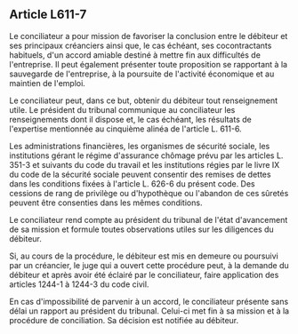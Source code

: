 Article L611-7
----
Le conciliateur a pour mission de favoriser la conclusion entre le débiteur et
ses principaux créanciers ainsi que, le cas échéant, ses cocontractants
habituels, d'un accord amiable destiné à mettre fin aux difficultés de
l'entreprise. Il peut également présenter toute proposition se rapportant à la
sauvegarde de l'entreprise, à la poursuite de l'activité économique et au
maintien de l'emploi.

Le conciliateur peut, dans ce but, obtenir du débiteur tout renseignement utile.
Le président du tribunal communique au conciliateur les renseignements dont il
dispose et, le cas échéant, les résultats de l'expertise mentionnée au cinquième
alinéa de l'article L. 611-6.

Les administrations financières, les organismes de sécurité sociale, les
institutions gérant le régime d'assurance chômage prévu par les articles L.
351-3 et suivants du code du travail et les institutions régies par le livre IX
du code de la sécurité sociale peuvent consentir des remises de dettes dans les
conditions fixées à l'article L. 626-6 du présent code. Des cessions de rang de
privilège ou d'hypothèque ou l'abandon de ces sûretés peuvent être consenties
dans les mêmes conditions.

Le conciliateur rend compte au président du tribunal de l'état d'avancement de
sa mission et formule toutes observations utiles sur les diligences du débiteur.

Si, au cours de la procédure, le débiteur est mis en demeure ou poursuivi par un
créancier, le juge qui a ouvert cette procédure peut, à la demande du débiteur
et après avoir été éclairé par le conciliateur, faire application des articles
1244-1 à 1244-3 du code civil.

En cas d'impossibilité de parvenir à un accord, le conciliateur présente sans
délai un rapport au président du tribunal. Celui-ci met fin à sa mission et à la
procédure de conciliation. Sa décision est notifiée au débiteur.
